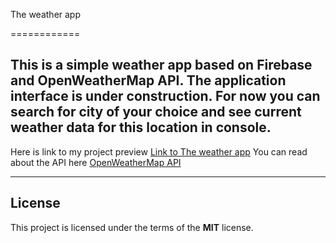 The weather app

============

This is a simple weather app based on Firebase and OpenWeatherMap API.
The application interface is under construction.
For now you can search for city of your choice and see current weather data for this location in console.
---

Here is link to my project preview [Link to The weather app](https://weather-app-3a7ac.web.app/)
You can read about the API here [OpenWeatherMap API](https://openweathermap.org/api/one-call-api)

---

## License
This project is licensed under the terms of the **MIT** license.
